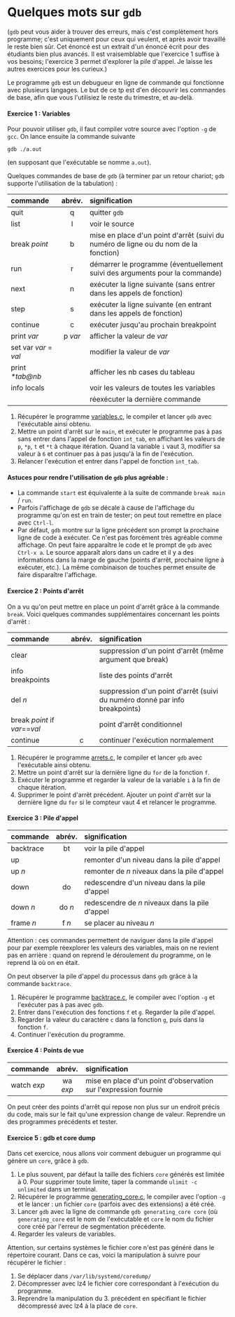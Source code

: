 Quelques mots sur `gdb`
==================

(`gdb` peut vous aider à trouver des erreurs, mais c'est complètement
hors programme; c'est uniquement pour ceux qui veulent, et après avoir
travaillé le reste bien sûr. Cet énoncé est un extrait d'un énoncé
écrit pour des étudiants bien plus avancés. Il est vraisemblable que
l'exercice 1 suffise à vos besoins; l'exercice 3 permet d'explorer la
pile d'appel. Je laisse les autres exercices pour les curieux.)

Le programme `gdb` est un debugueur en ligne de commande qui fonctionne avec plusieurs langages. Le but de ce tp est d'en découvrir les commandes de base, afin que vous l'utilisiez le reste du trimestre, et au-delà.


#### Exercice 1 : Variables
Pour pouvoir utiliser `gdb`, il faut compiler votre source avec l'option `-g` de `gcc`. On lance ensuite la commande suivante 

```shell
gdb ./a.out
```

(en supposant que l'exécutable se nomme `a.out`).

Quelques commandes de base de `gdb` (à terminer par un retour chariot; `gdb` supporte l'utilisation de la tabulation) :

| commande | abrév. | signification |
|:----------|:------:|:--------------|
| quit     | q      | quitter `gdb` |
| list     | l      | voir le source|
| break *point* | b | mise en place d'un point d'arrêt (suivi du numéro de ligne ou du nom de la fonction) |
| run | r | démarrer le programme (éventuellement suivi des arguments pour la commande)|
| next | n | exécuter la ligne suivante (sans entrer dans les appels de fonction)|
| step | s | exécuter la ligne suivante (en entrant dans les appels de fonction)|
| continue | c | exécuter jusqu'au prochain breakpoint |
| print *var* | p *var* | afficher la valeur de *var*|
| set var *var* = *val* | | modifier la valeur de *var*|
| print *\*tab@nb* | | afficher les nb cases du tableau |
| info locals | | voir les valeurs de toutes les variables|
| | | réexécuter la dernière commande |

1. Récupérer le programme [variables.c](variables.c), le compiler et lancer `gdb` avec l'exécutable ainsi obtenu.
2. Mettre un point d'arrêt sur le `main`, et exécuter le programme pas à pas sans entrer dans l'appel de fonction `int_tab`, en affichant les valeurs de `p`, `*p`, `t` et `*t` à chaque itération. Quand la variable `i` vaut 3, modifier sa valeur à `6` et continuer pas à pas jusqu'à la fin de l'exécution.
3. Relancer l'exécution et entrer dans l'appel de fonction `int_tab`.


#### Astuces pour rendre l'utilisation de `gdb` plus agréable :

* La commande `start` est équivalente à la suite de commande `break main` / `run`.
* Parfois l'affichage de `gdb` se décale à cause de l'affichage du programme qu'on est en train de tester; on peut tout remettre en place avec `Ctrl-l`.
* Par défaut, `gdb` montre sur la ligne précédent son prompt la prochaine ligne de code à exécuter. Ce n'est pas forcément très agréable comme affichage. On peut faire apparaître le code et le prompt de `gdb` avec `Ctrl-x a`. Le source apparaît alors dans un cadre et il y a des informations dans la marge de gauche (points d'arrêt, prochaine ligne à exécuter, etc.). La même combinaison de touches permet ensuite de faire disparaître l'affichage.


#### Exercice 2 : Points d'arrêt
On a vu qu'on peut mettre en place un point d'arrêt grâce à la commande `break`. Voici quelques commandes supplémentaires concernant les points d'arrêt :

| commande | abrév. | signification | 
|:---     |  :---:      | :----              | 
|  clear | | suppression d'un point d'arrêt (même argument que break)|
|  info breakpoints | | liste des points d'arrêt|
| del *n* | | suppression d'un point d'arrêt (suivi du numéro donné par info breakpoints)|
| break *point* if *var*==*val* | | point d'arrêt conditionnel|
|  continue | c | continuer l'exécution normalement|


1. Récupérer le programme [arrets.c](arrets.c), le compiler et lancer `gdb` avec l'exécutable ainsi obtenu.
2. Mettre un point d'arrêt sur la dernière ligne du `for` de la fonction `f`.
3. Exécuter le programme et regarder la valeur de la variable `i` à la fin de chaque itération.
4. Supprimer le point d'arrêt précédent. Ajouter un point d'arrêt sur la dernière ligne du `for` si le compteur vaut 4 et relancer le programme.


#### Exercice 3 : Pile d'appel
  
| commande | abrév. | signification | 
|:---     |  :---:      | :----              | 
|  backtrace | bt | voir la pile d'appel|
|  up | | remonter d'un niveau dans la pile d'appel|
|  up *n* | | remonter de *n* niveaux dans la pile d'appel|
|  down | do | redescendre d'un niveau dans la pile d'appel|
|  down *n* | do *n* | redescendre de *n* niveaux dans la pile d'appel|
|  frame *n* | f *n* | se placer au niveau *n*|

Attention : ces commandes permettent de naviguer dans la pile d'appel pour par exemple réexplorer les valeurs des variables, mais on ne revient pas en arrière : quand on reprend le déroulement du programme, on le reprend là où on en était.

On peut observer la pile d'appel du processus dans `gdb` grâce à la commande `backtrace`.

1. Récupérer le programme [backtrace.c](backtrace.c), le compiler avec l'option `-g` et l'exécuter pas à pas avec `gdb`.
2. Entrer dans l'exécution des fonctions `f` et `g`. Regarder la pile d'appel.
3. Regarder la valeur du caractère `c` dans la fonction `g`, puis dans la fonction `f`.
4. Continuer l'exécution du programme.


#### Exercice 4 : Points de vue
  
| commande | abrév. | signification | 
|:---     |  :---:      | :----              | 
|watch *exp* | wa *exp* | mise en place d'un point d'observation sur l'expression fournie|

On peut créer des points d'arrêt qui repose non plus sur un endroit précis du code, mais sur le fait qu'une expression change de valeur. Reprendre un des programmes précédents et tester.

#### Exercice 5 : gdb et core dump
Dans cet exercice, nous allons voir comment debuguer un programme qui génère un `core`, grâce à `gdb`.

1. Le plus souvent, par défaut la taille des fichiers `core` générés est limitée à 0. Pour supprimer toute limite, taper la commande `ulimit -c unlimited` dans un terminal.
2. Récupérer le programme [generating_core.c](generating_core.c), le compiler avec l'option `-g` et le lancer : un fichier `core` (parfois avec des extensions) a été créé.
3. Lancer `gdb` avec la ligne de commande `gdb generating_core core` (où `generating_core` est le nom de l'exécutable et `core` le nom du fichier core créé par l'erreur de segmentation précédente.
4. Regarder les valeurs de variables.

Attention, sur certains systèmes le fichier core n'est pas généré dans le répertoire courant. Dans ce cas, voici la manipulation à suivre pour récupérer le fichier :
1. Se déplacer dans `/var/lib/systemd/coredump/`
2. Décompresser avec lz4 le fichier core correspondant à l'exécution du programme.
3. Reprendre la manipulation du 3. précédent en spécifiant le fichier décompressé avec lz4 à la place de `core`.
